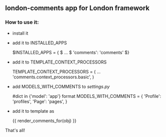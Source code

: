 ## london-comments app for London framework

### How to use it:

- install it 
- add it to INSTALLED_APPS

    $INSTALLED_APPS = {
    $    ...
    $    'comments': 'comments'
    $}

- add it to TEMPLATE_CONTEXT_PROCESSORS

	TEMPLATE_CONTEXT_PROCESSORS = (
	        ...
	        'comments.context_processors.basic',
	        )
	        
- add MODELS_WITH_COMMENTS to *settings.py*
	        
	       
	#dict in {'model': 'app'} format
	MODELS_WITH_COMMENTS = {
	                        'Profile': 'profiles',
	                        'Page': 'pages',
	                        }
	                        
- add it to template as

	{{ render_comments_for(obj) }}
	
That's all!